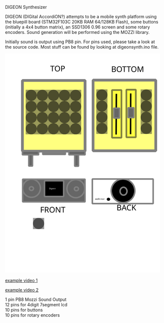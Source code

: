 DIGEON Synthesizer

DIGEON (DIGital AccordiON?) attempts to be a mobile synth platform using
the bluepill board (STM32F103C 20KB RAM 64/128KB Flash), some buttons (initially a 4x4 button matrix),
an SSD1306 0.96 screen and some rotary encoders. Sound generation will be performed using the MOZZI library.

Initially sound is output using PB8 pin. For pins used, please take a look at the source code. Most stuff
can be found by looking at digeonsynth.ino file.

![alt text](digeon_synth_concept.svg "Digeon Synth Concept drawing")

[example video 1](https://youtu.be/oJb8V_iWACQ)

[example video 2](https://youtu.be/z2JwzGmitZo)

1 pin PB8 Mozzi Sound Output  
12 pins for 4digit 7segment lcd  
10 pins for buttons  
10 pins for rotary encoders  